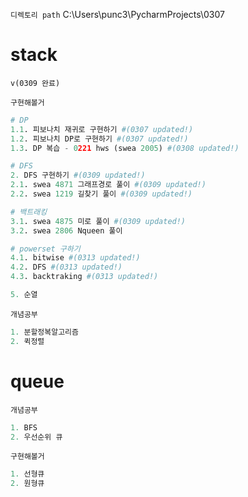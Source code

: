 `디렉토리 path` C:\Users\punc3\PycharmProjects\0307

# stack

`v(0309 완료)`

`구현해볼거`

```python
# DP
1.1. 피보나치 재귀로 구현하기 #(0307 updated!)
1.2. 피보나치 DP로 구현하기 #(0307 updated!)
1.3. DP 복습 - 0221 hws (swea 2005) #(0308 updated!)

# DFS
2. DFS 구현하기 #(0309 updated!)
2.1. swea 4871 그래프경로 풀이 #(0309 updated!)
2.2. swea 1219 길찾기 풀이 #(0309 updated!)

# 백트래킹
3.1. swea 4875 미로 풀이 #(0309 updated!)
3.2. swea 2806 Nqueen 풀이 

# powerset 구하기
4.1. bitwise #(0313 updated!)
4.2. DFS #(0313 updated!)
4.3. backtraking #(0313 updated!)

5. 순열
```

`개념공부`

```python
1. 분할정복알고리즘 
2. 퀵정렬 
```



# queue

`개념공부`

```python
1. BFS
2. 우선순위 큐
```

`구현해볼거`

```python
1. 선형큐
2. 원형큐
```

